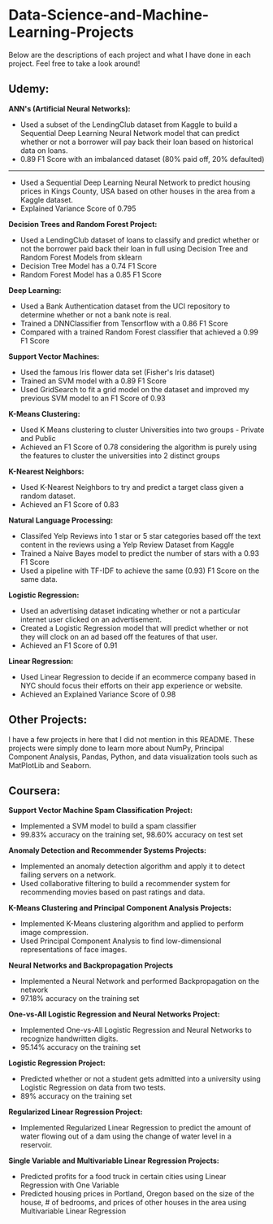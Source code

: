 # Data-Science-and-Machine-Learning-Projects

Below are the descriptions of each project and what I have done in each project.  Feel free to take a look around!


## Udemy:

**ANN's (Artificial Neural Networks):**
- Used a subset of the LendingClub dataset from Kaggle to build a Sequential Deep Learning Neural Network model that can predict whether or not a borrower will pay back their loan based on historical data on loans.
- 0.89 F1 Score with an imbalanced dataset (80% paid off, 20% defaulted)
---------
- Used a Sequential Deep Learning Neural Network to predict housing prices in Kings County, USA based on other houses in the area from a Kaggle dataset.
- Explained Variance Score of 0.795

**Decision Trees and Random Forest Project:**
- Used a LendingClub dataset of loans to classify and predict whether or not the borrower paid back their loan in full using Decision Tree and Random Forest Models from sklearn
- Decision Tree Model has a 0.74 F1 Score
- Random Forest Model has a 0.85 F1 Score

**Deep Learning:**
- Used a Bank Authentication dataset from the UCI repository to determine whether or not a bank note is real.
- Trained a DNNClassifier from Tensorflow with a 0.86 F1 Score
- Compared with a trained Random Forest classifier that achieved a 0.99 F1 Score

**Support Vector Machines:**
- Used the famous Iris flower data set (Fisher's Iris dataset)
- Trained an SVM model with a 0.89 F1 Score
- Used GridSearch to fit a grid model on the dataset and improved my previous SVM model to an F1 Score of 0.93

**K-Means Clustering:**
- Used K Means clustering to cluster Universities into two groups - Private and Public
- Achieved an F1 Score of 0.78 considering the algorithm is purely using the features to cluster the universities into 2 distinct groups

**K-Nearest Neighbors:**
- Used K-Nearest Neighbors to try and predict a target class given a random dataset.
- Achieved an F1 Score of 0.83

**Natural Language Processing:**
- Classifed Yelp Reviews into 1 star or 5 star categories based off the text content in the reviews using a Yelp Review Dataset from Kaggle
- Trained a Naive Bayes model to predict the number of stars with a 0.93 F1 Score
- Used a pipeline with TF-IDF to achieve the same (0.93) F1 Score on the same data.

**Logistic Regression:**
- Used an advertising dataset indicating whether or not a particular internet user clicked on an advertisement.
- Created a Logistic Regression model that will predict whether or not they will clock on an ad based off the features of that user.
- Achieved an F1 Score of 0.91

**Linear Regression:**
- Used Linear Regression to decide if an ecommerce company based in NYC should focus their efforts on their app experience or website.
- Achieved an Explained Variance Score of 0.98

## Other Projects:

I have a few projects in here that I did not mention in this README.  These projects were simply done to learn more about NumPy, Principal Component Analysis, Pandas, Python, and data visualization tools such as MatPlotLib and Seaborn.


## Coursera:

**Support Vector Machine Spam Classification Project:**
- Implemented a SVM model to build a spam classifier
- 99.83% accuracy on the training set, 98.60% accuracy on test set

**Anomaly Detection and Recommender Systems Projects:**
- Implemented an anomaly detection algorithm and apply it to detect failing servers on a network.
- Used collaborative filtering to build a recommender system for recommending movies based on past ratings and data.

**K-Means Clustering and Principal Component Analysis Projects:**
- Implemented K-Means clustering algorithm and applied to perform image compression.
- Used Principal Component Analysis to find low-dimensional representations of face images.

**Neural Networks and Backpropagation Projects**
- Implemented a Neural Network and performed Backpropagation on the network
- 97.18% accuracy on the training set

**One-vs-All Logistic Regression and Neural Networks Project:**
- Implemented One-vs-All Logistic Regression and Neural Networks to recognize handwritten digits.
- 95.14% accuracy on the training set

**Logistic Regression Project:**
- Predicted whether or not a student gets admitted into a university using Logistic Regression on data from two tests.
- 89% accuracy on the training set

**Regularized Linear Regression Project:**
- Implemented Regularized Linear Regression to predict the amount of water flowing out of a dam using the change of water level in a reservoir.

**Single Variable and Multivariable Linear Regression Projects:**
- Predicted profits for a food truck in certain cities using Linear Regression with One Variable
- Predicted housing prices in Portland, Oregon based on the size of the house, # of bedrooms, and prices of other houses in the area using Multivariable Linear Regression


